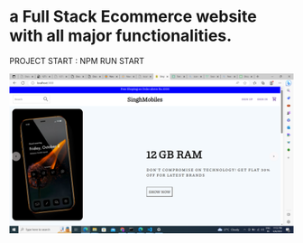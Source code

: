 # a Full Stack Ecommerce website with all major functionalities.



PROJECT START : NPM RUN START

![](./assets/Capture.PNG)


